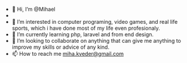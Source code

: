 - 👋 Hi, I’m @Mihael  
- 
- 👀 I’m interested in computer programing, video games, and real life sports, which i have done most of my life even profesionaly.
- 🌱 I’m currently learning php, laravel and from end design.
- 💞️ I’m looking to collaborate on anything that can give me anything to improve my skills or advice of any kind.
- 📫 How to reach me miha.kveder@gmail.com 

<!---
Lambaro/Lambaro is a ✨ special ✨ repository because its `README.md` (this file) appears on your GitHub profile.
You can click the Preview link to take a look at your changes.
--->

